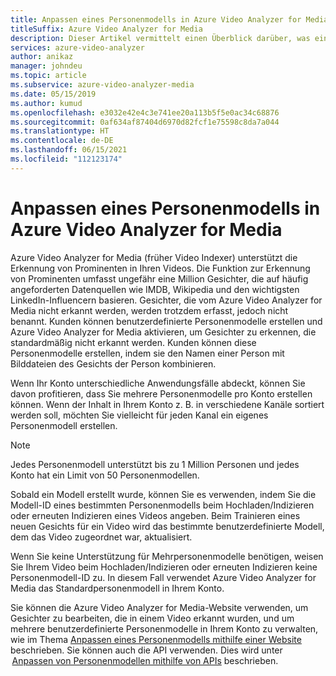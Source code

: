 ```yaml
---
title: Anpassen eines Personenmodells in Azure Video Analyzer for Media (früher Video Indexer) – Azure
titleSuffix: Azure Video Analyzer for Media
description: Dieser Artikel vermittelt einen Überblick darüber, was ein Personenmodell in Azure Video Analyzer for Media (früher Video Indexer) ist und wie es angepasst werden kann.
services: azure-video-analyzer
author: anikaz
manager: johndeu
ms.topic: article
ms.subservice: azure-video-analyzer-media
ms.date: 05/15/2019
ms.author: kumud
ms.openlocfilehash: e3032e42e4c3e741ee20a113b5f5e0ac34c68876
ms.sourcegitcommit: 0af634af87404d6970d82fcf1e75598c8da7a044
ms.translationtype: HT
ms.contentlocale: de-DE
ms.lasthandoff: 06/15/2021
ms.locfileid: "112123174"
---
```

# <a name="customize-a-person-model-in-video-analyzer-for-media"></a>Anpassen eines Personenmodells in Azure Video Analyzer for Media

Azure Video Analyzer for Media (früher Video Indexer) unterstützt die Erkennung von Prominenten in Ihren Videos. Die Funktion zur Erkennung von Prominenten umfasst ungefähr eine Million Gesichter, die auf häufig angeforderten Datenquellen wie IMDB, Wikipedia und den wichtigsten LinkedIn-Influencern basieren. Gesichter, die vom Azure Video Analyzer for Media nicht erkannt werden, werden trotzdem erfasst, jedoch nicht benannt. Kunden können benutzerdefinierte Personenmodelle erstellen und Azure Video Analyzer for Media aktivieren, um Gesichter zu erkennen, die standardmäßig nicht erkannt werden. Kunden können diese Personenmodelle erstellen, indem sie den Namen einer Person mit Bilddateien des Gesichts der Person kombinieren.  

Wenn Ihr Konto unterschiedliche Anwendungsfälle abdeckt, können Sie davon profitieren, dass Sie mehrere Personenmodelle pro Konto erstellen können. Wenn der Inhalt in Ihrem Konto z. B. in verschiedene Kanäle sortiert werden soll, möchten Sie vielleicht für jeden Kanal ein eigenes Personenmodell erstellen. 

> [!NOTE]
> Jedes Personenmodell unterstützt bis zu 1 Million Personen und jedes Konto hat ein Limit von 50 Personenmodellen. 

Sobald ein Modell erstellt wurde, können Sie es verwenden, indem Sie die Modell-ID eines bestimmten Personenmodells beim Hochladen/Indizieren oder erneuten Indizieren eines Videos angeben. Beim Trainieren eines neuen Gesichts für ein Video wird das bestimmte benutzerdefinierte Modell, dem das Video zugeordnet war, aktualisiert. 

Wenn Sie keine Unterstützung für Mehrpersonenmodelle benötigen, weisen Sie Ihrem Video beim Hochladen/Indizieren oder erneuten Indizieren keine Personenmodell-ID zu. In diesem Fall verwendet Azure Video Analyzer for Media das Standardpersonenmodell in Ihrem Konto. 

Sie können die Azure Video Analyzer for Media-Website verwenden, um Gesichter zu bearbeiten, die in einem Video erkannt wurden, und um mehrere benutzerdefinierte Personenmodelle in Ihrem Konto zu verwalten, wie im Thema [Anpassen eines Personenmodells mithilfe einer Website](customize-person-model-with-website.md) beschrieben. Sie können auch die API verwenden. Dies wird unter  [Anpassen von Personenmodellen mithilfe von APIs](customize-person-model-with-api.md) beschrieben.

